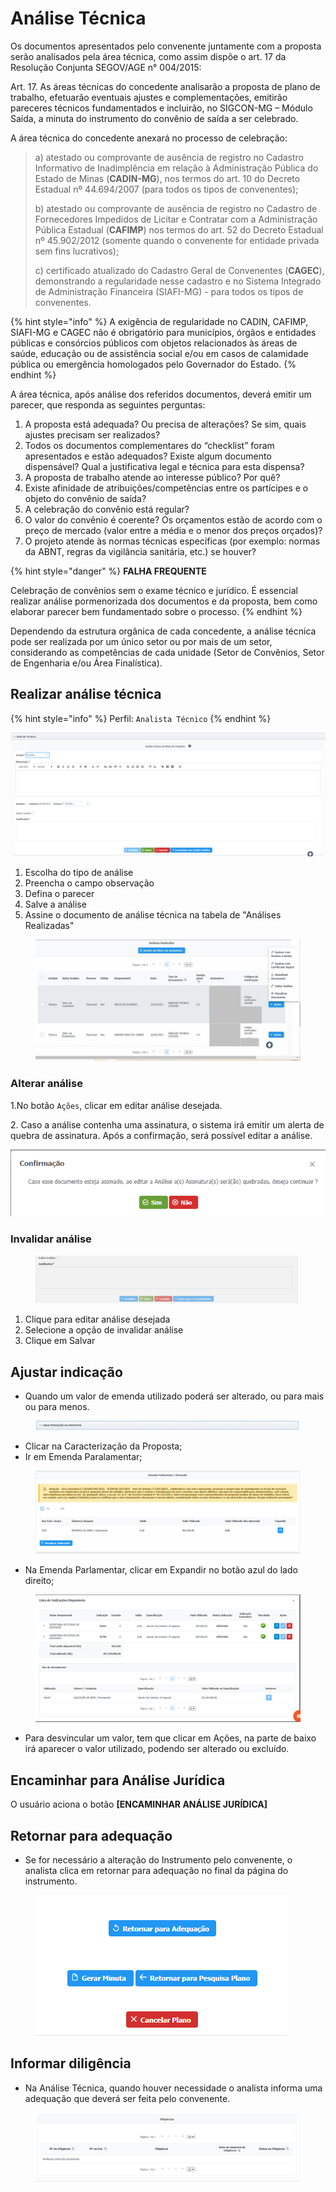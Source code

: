 # Análise Técnica

Os documentos apresentados pelo convenente juntamente com a proposta serão analisados pela área técnica, como assim dispõe o art. 17 da Resolução Conjunta SEGOV/AGE n° 004/2015:

Art. 17. As áreas técnicas do concedente analisarão a proposta de plano de trabalho, efetuarão eventuais ajustes e complementações, emitirão pareceres técnicos fundamentados e incluirão, no SIGCON-MG – Módulo Saída, a minuta do instrumento do convênio de saída a ser celebrado.

A área técnica do concedente anexará no processo de celebração:

> a) atestado ou comprovante de ausência de registro no Cadastro Informativo de Inadimplência em relação à Administração Pública do Estado de Minas (**CADIN-MG**), nos termos do art. 10 do Decreto Estadual nº 44.694/2007 (para todos os tipos de convenentes);
>
> b) atestado ou comprovante de ausência de registro no Cadastro de Fornecedores Impedidos de Licitar e Contratar com a Administração Pública Estadual (**CAFIMP**) nos termos do art. 52 do Decreto Estadual nº 45.902/2012 (somente quando o convenente for entidade privada sem fins lucrativos);
>
> c) certificado atualizado do Cadastro Geral de Convenentes (**CAGEC**), demonstrando a regularidade nesse cadastro e no Sistema Integrado de Administração Financeira (SIAFI-MG) -  para todos os tipos de convenentes.

{% hint style="info" %}
A exigência de regularidade no CADIN, CAFIMP, SIAFI-MG e CAGEC não é obrigatório para municípios, órgãos e entidades públicas e consórcios públicos com objetos relacionados às áreas de saúde, educação ou de assistência social e/ou em casos de calamidade pública ou emergência homologados pelo Governador do Estado.
{% endhint %}

A área técnica, após análise dos referidos documentos, deverá emitir um parecer, que responda as seguintes perguntas:

1. A proposta está adequada? Ou precisa de alterações? Se sim, quais ajustes precisam ser realizados?&#x20;
2. Todos os documentos complementares do “checklist” foram apresentados e estão adequados? Existe algum documento dispensável? Qual a justificativa legal e técnica para esta dispensa?
3. A proposta de trabalho atende ao interesse público? Por quê?&#x20;
4. Existe afinidade de atribuições/competências entre os partícipes e o objeto do convênio de saída?&#x20;
5. A celebração do convênio está regular?&#x20;
6. O valor do convênio é coerente? Os orçamentos estão de acordo com o preço de mercado (valor entre a média e o menor dos preços orçados)?&#x20;
7. O projeto atende às normas técnicas específicas (por exemplo: normas da ABNT, regras da vigilância sanitária, etc.) se houver?

{% hint style="danger" %}
**FALHA FREQUENTE**&#x20;

Celebração de convênios sem o exame técnico e jurídico. É essencial realizar análise pormenorizada dos documentos e da proposta, bem como elaborar parecer bem fundamentado sobre o processo.
{% endhint %}

Dependendo da estrutura orgânica de cada concedente, a análise técnica pode ser realizada por um único setor ou por mais de um setor, considerando as competências de cada unidade (Setor de Convênios, Setor de Engenharia e/ou Área Finalística).

## Realizar análise técnica

{% hint style="info" %}
Perfil: `Analista Técnico`
{% endhint %}

![](<../../.gitbook/assets/image (534) (1).png>)

1. Escolha do tipo de análise
2. Preencha o campo observação
3. Defina o parecer
4. Salve a análise
5. Assine o documento de análise técnica na tabela de "Análises Realizadas"

<figure><img src="../../.gitbook/assets/analise tecnica.jpg" alt=""><figcaption></figcaption></figure>

### Alterar análise

1.No botão `Ações`, clicar em editar análise desejada.

2\. Caso a análise contenha uma assinatura, o sistema irá emitir um alerta de quebra de assinatura. Após a confirmação, será possível editar a análise.

![](<../../.gitbook/assets/image (528) (1).png>)

### Invalidar análise

<figure><img src="../../.gitbook/assets/image (18).png" alt=""><figcaption></figcaption></figure>

1. Clique para editar análise desejada
2. Selecione a opção de invalidar análise
3. Clique em Salvar

## Ajustar indicação

* Quando um valor de emenda utilizado poderá ser alterado, ou para mais ou para menos.

<figure><img src="../../.gitbook/assets/image (26) (2).png" alt=""><figcaption></figcaption></figure>

* Clicar na Caracterização da Proposta;
* Ir em Emenda Paralamentar;

<figure><img src="../../.gitbook/assets/image (11) (2).png" alt=""><figcaption></figcaption></figure>

* Na Emenda Parlamentar, clicar em Expandir no botão azul do lado direito;

<figure><img src="../../.gitbook/assets/image (23) (1).png" alt=""><figcaption></figcaption></figure>

* Para desvincular um valor, tem que clicar em Ações, na parte de baixo irá aparecer o valor utilizado, podendo ser alterado ou excluído.

## Encaminhar para Análise Jurídica

O usuário aciona o botão **\[ENCAMINHAR ANÁLISE JURÍDICA]**

## Retornar para adequação

* Se for necessário a alteração do Instrumento pelo convenente, o analista clica em retornar para adequação no final da página do instrumento.

<figure><img src="../../.gitbook/assets/image (7) (1).png" alt=""><figcaption></figcaption></figure>

## Informar diligência

* Na Análise Técnica, quando houver necessidade o analista informa uma adequação que deverá ser feita pelo convenente.&#x20;

<figure><img src="../../.gitbook/assets/image (36).png" alt=""><figcaption></figcaption></figure>
